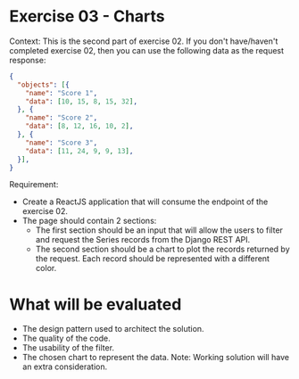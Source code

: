 
# Exercise 03 - Charts #

Context: This is the second part of exercise 02. If you don't have/haven't completed exercise 02, then you can use the following data as the request response:

```JSON
{
  "objects": [{
    "name": "Score 1",
    "data": [10, 15, 8, 15, 32],
  }, {
    "name": "Score 2",
    "data": [8, 12, 16, 10, 2],
  }, {
    "name": "Score 3",
    "data": [11, 24, 9, 9, 13],
  }],
}
```

Requirement:
- Create a ReactJS application that will consume the endpoint of the exercise 02.
- The page should contain 2 sections:
  - The first section should be an input that will allow the users to filter and request the Series records from the Django REST API.
  - The second section should be a chart to plot the records returned by the request. Each record should be represented with a different color.

# What will be evaluated #
- The design pattern used to architect the solution.
- The quality of the code.
- The usability of the filter.
- The chosen chart to represent the data.
Note: Working solution will have an extra consideration.
